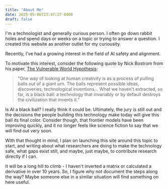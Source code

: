 ```yaml
---
title: "About Me"
date: 2025-05-06T23:47:27-0400
draft: false
---
```


I'm a technologist and generally curious person. I often go down rabbit holes and spend days or weeks on a topic or trying to answer a question. I created this website as another outlet for my curiousity.

Recently, I've had a growing interest in the field of AI safety and alignment.

To motivate this interest, consider the following quote by Nick Bostrom from his paper, [The Vulnerable World Hypothesis](https://nickbostrom.com/papers/vulnerable.pdf):

> "One way of looking at human creativity is as a process of pulling balls out of a giant urn. The balls represent possible ideas, discoveries, technological inventions... What we haven't extracted, so far, is a black ball: a technology that invariably or by default destroys the civilization that invents it."

Is AI a black ball? I really think it could be. Ultimately, the jury is still out and the decisions the people building this technology make today will give this ball its final color. Consider though, that frontier models have been improving quickly, and it no longer feels like science fiction to say that we will find out very soon.

With that thought in mind, I plan on launching this site around this topic to start, and writing about what researchers are doing to make the technology safe, what gaps exist still, and maybe, just maybe, to contribute research directly if I can.

It will be a long hill to climb - I haven't inverted a matrix or calculated a derivative in over 10 years. So, I figure why not document the steps along the way? Maybe someone else in a similar situation will find something on here useful.
